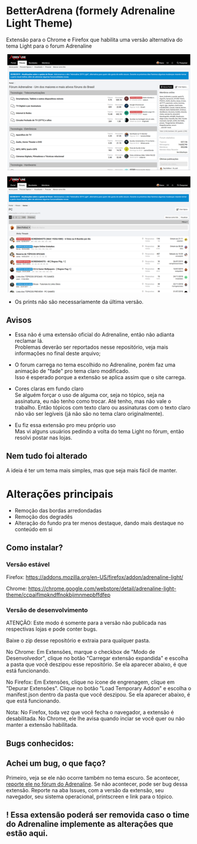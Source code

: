 # BetterAdrena (formely Adrenaline Light Theme)
Extensão para o Chrome e Firefox que habilita uma versão alternativa do tema Light para o forum Adrenaline

![browser_img](https://raw.githubusercontent.com/AdrianoCahete/AdrenalineLight/master/img/browser_img.png)

![browser_img2](https://raw.githubusercontent.com/AdrianoCahete/AdrenalineLight/master/img/browser_img-2.png)

* Os prints não são necessariamente da última versão.


## Avisos
- Essa não é uma extensão oficial do Adrenaline, então não adianta reclamar lá.  
Problemas deverão ser reportados nesse repositório, veja mais informações no final deste arquivo;

- O forum carrega no tema escolhido no Adrenaline, porém faz uma animação de "fade" pro tema claro modificado.  
Isso é esperado porque a extensão se aplica assim que o site carrega.

- Cores claras em fundo claro  
Se alguém forçar o uso de alguma cor, seja no tópico, seja na assinatura, eu não tenho como trocar. Até tenho, mas não vale o trabalho.
Então tópicos com texto claro ou assinaturas com o texto claro não vão ser legíveis (já não são no tema claro originalmente).

- Eu fiz essa extensão pro meu próprio uso  
Mas vi alguns usuários pedindo a volta do tema Light no fórum, então resolvi postar nas lojas.

## Nem tudo foi alterado
A ideia é ter um tema mais simples, mas que seja mais fácil de manter.

# Alterações principais
- Remoção das bordas arredondadas
- Remoção dos degradês
- Alteração do fundo pra ter menos destaque, dando mais destaque no conteúdo em si

## Como instalar?

### Versão estável
Firefox: https://addons.mozilla.org/en-US/firefox/addon/adrenaline-light/  

Chrome: https://chrome.google.com/webstore/detail/adrenaline-light-theme/ccpaiflmpkndffnokbijmnmepbffdfep  


### Versão de desenvolvimento

ATENÇÂO: Este modo é somente para a versão não publicada nas respectivas lojas e pode conter bugs.

Baixe o zip desse repositório e extraia para qualquer pasta.

No Chrome: Em Extensões, marque o checkbox de "Modo de Desenvolvedor", clique no botão "Carregar extensão expandida" e escolha a pasta que você deszipou esse repositório.
Se ela aparecer abaixo, é que está funcionando.

No Firefox: Em Extensões, clique no ícone de engrenagem, clique em "Depurar Extensões". Clique no botão "Load Temporary Addon" e escolha o manifest.json dentro da pasta que você deszipou.
Se ela aparecer abaixo, é que está funcionando.

Nota: No Firefox, toda vez que você fecha o navegador, a extensão é desabilitada. No Chrome, ele lhe avisa quando inciar se você quer ou não manter a extensão habilitada.

## Bugs conhecidos:

## Achei um bug, o que faço?
Primeiro, veja se ele não ocorre também no tema escuro. Se acontecer, [reporte ele no fórum do Adrenaline](https://adrenaline.com.br/forum/threads/bugs-do-forum-em-geral-relatem-aqui.363386/).
Se não acontecer, pode ser bug dessa extensão.
Reporte na aba Issues, com a versão da extensão, seu navegador, seu sistema operacional, printscreen e link para o tópico.

## ! Essa extensão poderá ser removida caso o time do Adrenaline implemente as alterações que estão aqui.